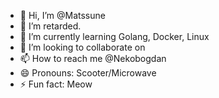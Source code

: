 - 👋 Hi, I’m @Matssune
- 👀 I’m retarded.
- 🌱 I’m currently learning Golang, Docker, Linux
- 💞️ I’m looking to collaborate on 
- 📫 How to reach me @Nekobogdan
- 😄 Pronouns: Scooter/Microwave
- ⚡ Fun fact: Meow

<!---
Matssune/Matssune is a ✨ special ✨ repository because its `README.md` (this file) appears on your GitHub profile.
You can click the Preview link to take a look at your changes.
--->
